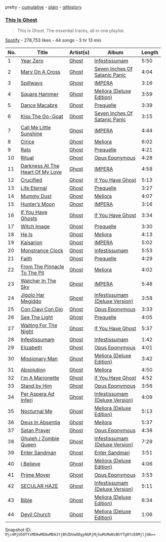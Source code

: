 pretty - [cumulative](/playlists/cumulative/37i9dQZF1DZ06evO12mjqo.md) - [plain](/playlists/plain/37i9dQZF1DZ06evO12mjqo) - [githistory](https://github.githistory.xyz/mackorone/spotify-playlist-archive/blob/main/playlists/plain/37i9dQZF1DZ06evO12mjqo)

### [This Is Ghost](https://open.spotify.com/playlist/37i9dQZF1DZ06evO12mjqo)

> This is Ghost\. The essential tracks, all in one playlist.

[Spotify](https://open.spotify.com/user/spotify) - 278,753 likes - 44 songs - 3 hr 13 min

| No. | Title | Artist(s) | Album | Length |
|---|---|---|---|---|
| 1 | [Year Zero](https://open.spotify.com/track/1MdC1WDXrEzrpQwxb5mEXC) | [Ghost](https://open.spotify.com/artist/1Qp56T7n950O3EGMsSl81D) | [Infestissumam](https://open.spotify.com/album/5c3spKKQap7PKfmlTF7c0e) | 5:50 |
| 2 | [Mary On A Cross](https://open.spotify.com/track/2HZLXBOnaSRhXStMLrq9fD) | [Ghost](https://open.spotify.com/artist/1Qp56T7n950O3EGMsSl81D) | [Seven Inches Of Satanic Panic](https://open.spotify.com/album/6eOWfFjfBPRsAW0ZS4sbaF) | 4:04 |
| 3 | [Spillways](https://open.spotify.com/track/0WHtcCpZnoyFlQg3Mf2cdN) | [Ghost](https://open.spotify.com/artist/1Qp56T7n950O3EGMsSl81D) | [IMPERA](https://open.spotify.com/album/3fn4HfVz5dhmE0PG24rh6h) | 3:16 |
| 4 | [Square Hammer](https://open.spotify.com/track/2XgTw2co6xv95TmKpMcL70) | [Ghost](https://open.spotify.com/artist/1Qp56T7n950O3EGMsSl81D) | [Meliora \(Deluxe Edition\)](https://open.spotify.com/album/3bChCUtpRC1NaCLYD4unbD) | 3:59 |
| 5 | [Dance Macabre](https://open.spotify.com/track/1E2WTcYLP1dFe1tiGDwRmT) | [Ghost](https://open.spotify.com/artist/1Qp56T7n950O3EGMsSl81D) | [Prequelle](https://open.spotify.com/album/1KMfjy6MmPorahRjxhTnxm) | 3:39 |
| 6 | [Kiss The Go\-Goat](https://open.spotify.com/track/56k2ztFw7hQRzDeoe80pJo) | [Ghost](https://open.spotify.com/artist/1Qp56T7n950O3EGMsSl81D) | [Seven Inches Of Satanic Panic](https://open.spotify.com/album/6eOWfFjfBPRsAW0ZS4sbaF) | 3:15 |
| 7 | [Call Me Little Sunshine](https://open.spotify.com/track/4xAmbn7xiy6wGOs4oaxv70) | [Ghost](https://open.spotify.com/artist/1Qp56T7n950O3EGMsSl81D) | [IMPERA](https://open.spotify.com/album/3fn4HfVz5dhmE0PG24rh6h) | 4:44 |
| 8 | [Cirice](https://open.spotify.com/track/3ZXZ9RMsznqgyHnyq0K5FL) | [Ghost](https://open.spotify.com/artist/1Qp56T7n950O3EGMsSl81D) | [Meliora](https://open.spotify.com/album/74QTwjBLo1eLqpjL320rXX) | 6:02 |
| 9 | [Rats](https://open.spotify.com/track/4u39IY2QjY1utpNCCF4is0) | [Ghost](https://open.spotify.com/artist/1Qp56T7n950O3EGMsSl81D) | [Prequelle](https://open.spotify.com/album/1KMfjy6MmPorahRjxhTnxm) | 4:21 |
| 10 | [Ritual](https://open.spotify.com/track/5ZiTzbMB53mIiP3I4uQCmt) | [Ghost](https://open.spotify.com/artist/1Qp56T7n950O3EGMsSl81D) | [Opus Eponymous](https://open.spotify.com/album/7xusHmkJUWt1XqPrM3pC9U) | 4:28 |
| 11 | [Darkness At The Heart Of My Love](https://open.spotify.com/track/6vXceKic4ACImU0bC3oecd) | [Ghost](https://open.spotify.com/artist/1Qp56T7n950O3EGMsSl81D) | [IMPERA](https://open.spotify.com/album/3fn4HfVz5dhmE0PG24rh6h) | 4:58 |
| 12 | [Crucified](https://open.spotify.com/track/0PSWSiRXsxsLAEdEhaJAId) | [Ghost](https://open.spotify.com/artist/1Qp56T7n950O3EGMsSl81D) | [If You Have Ghost](https://open.spotify.com/album/08U01AsCXhbP7QdC7GABYw) | 5:13 |
| 13 | [Life Eternal](https://open.spotify.com/track/5fXQmRFO1CDN04HtUVNCUh) | [Ghost](https://open.spotify.com/artist/1Qp56T7n950O3EGMsSl81D) | [Prequelle](https://open.spotify.com/album/6128JCa2uBqHWia5AzJOKV) | 3:27 |
| 14 | [Mummy Dust](https://open.spotify.com/track/3OF5mCJ8aRRIzyE49c9x6x) | [Ghost](https://open.spotify.com/artist/1Qp56T7n950O3EGMsSl81D) | [Meliora](https://open.spotify.com/album/74QTwjBLo1eLqpjL320rXX) | 4:07 |
| 15 | [Hunter’s Moon](https://open.spotify.com/track/2jfQ2g1q0w8tbjN46rLpr2) | [Ghost](https://open.spotify.com/artist/1Qp56T7n950O3EGMsSl81D) | [IMPERA](https://open.spotify.com/album/3fn4HfVz5dhmE0PG24rh6h) | 3:16 |
| 16 | [If You Have Ghosts](https://open.spotify.com/track/1sNSlzvQ5jPir46X5X1TeH) | [Ghost](https://open.spotify.com/artist/1Qp56T7n950O3EGMsSl81D) | [If You Have Ghost](https://open.spotify.com/album/08U01AsCXhbP7QdC7GABYw) | 3:34 |
| 17 | [Witch Image](https://open.spotify.com/track/6UzcqQTZ1JhVkn8bPNmxr1) | [Ghost](https://open.spotify.com/artist/1Qp56T7n950O3EGMsSl81D) | [Prequelle](https://open.spotify.com/album/1KMfjy6MmPorahRjxhTnxm) | 3:30 |
| 18 | [He Is](https://open.spotify.com/track/6NFKy0jg3S6x380iuF47jX) | [Ghost](https://open.spotify.com/artist/1Qp56T7n950O3EGMsSl81D) | [Meliora](https://open.spotify.com/album/7wcMxzlZFIxccoeiSix0O2) | 4:13 |
| 19 | [Kaisarion](https://open.spotify.com/track/452WW3sHSkt9AxuKS4cLX0) | [Ghost](https://open.spotify.com/artist/1Qp56T7n950O3EGMsSl81D) | [IMPERA](https://open.spotify.com/album/3fn4HfVz5dhmE0PG24rh6h) | 5:02 |
| 20 | [Monstrance Clock](https://open.spotify.com/track/70dOLeFZQqrmIHdcJcazoT) | [Ghost](https://open.spotify.com/artist/1Qp56T7n950O3EGMsSl81D) | [Infestissumam](https://open.spotify.com/album/32CbQps06lUasiux6N8tP3) | 5:53 |
| 21 | [Faith](https://open.spotify.com/track/1HPS4eeHYYI1m0qz10BDU9) | [Ghost](https://open.spotify.com/artist/1Qp56T7n950O3EGMsSl81D) | [Prequelle](https://open.spotify.com/album/1KMfjy6MmPorahRjxhTnxm) | 4:29 |
| 22 | [From The Pinnacle To The Pit](https://open.spotify.com/track/2J5aJp4HQxcMuxZ6HVM4GC) | [Ghost](https://open.spotify.com/artist/1Qp56T7n950O3EGMsSl81D) | [Meliora](https://open.spotify.com/album/74QTwjBLo1eLqpjL320rXX) | 4:02 |
| 23 | [Watcher In The Sky](https://open.spotify.com/track/5ZZfo37znoAbkxbrt5YvJD) | [Ghost](https://open.spotify.com/artist/1Qp56T7n950O3EGMsSl81D) | [IMPERA](https://open.spotify.com/album/3fn4HfVz5dhmE0PG24rh6h) | 5:48 |
| 24 | [Jigolo Har Megiddo](https://open.spotify.com/track/3rge6turCzJ92oF4EkUwZ4) | [Ghost](https://open.spotify.com/artist/1Qp56T7n950O3EGMsSl81D) | [Infestissumam \(Deluxe Version\)](https://open.spotify.com/album/2HlryLawoMpHGIcuDJDfQr) | 3:58 |
| 25 | [Con Clavi Con Dio](https://open.spotify.com/track/59b6JxeyqIA428dgXU11iW) | [Ghost](https://open.spotify.com/artist/1Qp56T7n950O3EGMsSl81D) | [Opus Eponymous](https://open.spotify.com/album/7xusHmkJUWt1XqPrM3pC9U) | 3:33 |
| 26 | [See The Light](https://open.spotify.com/track/1dgO96QXgopptwjnaeIC5l) | [Ghost](https://open.spotify.com/artist/1Qp56T7n950O3EGMsSl81D) | [Prequelle](https://open.spotify.com/album/1KMfjy6MmPorahRjxhTnxm) | 4:05 |
| 27 | [Waiting For The Night](https://open.spotify.com/track/2O6jS02gu3X5eFtI6nf0y1) | [Ghost](https://open.spotify.com/artist/1Qp56T7n950O3EGMsSl81D) | [If You Have Ghost](https://open.spotify.com/album/08U01AsCXhbP7QdC7GABYw) | 5:37 |
| 28 | [Infestissumam](https://open.spotify.com/track/7BwScOUaIcnABifoNlK9e9) | [Ghost](https://open.spotify.com/artist/1Qp56T7n950O3EGMsSl81D) | [Infestissumam](https://open.spotify.com/album/32CbQps06lUasiux6N8tP3) | 1:42 |
| 29 | [Elizabeth](https://open.spotify.com/track/2zQyXaCpKG0yanNaCkjxNt) | [Ghost](https://open.spotify.com/artist/1Qp56T7n950O3EGMsSl81D) | [Opus Eponymous](https://open.spotify.com/album/7xusHmkJUWt1XqPrM3pC9U) | 4:01 |
| 30 | [Missionary Man](https://open.spotify.com/track/1YOaQUUsEzMbxk1sfmoNVE) | [Ghost](https://open.spotify.com/artist/1Qp56T7n950O3EGMsSl81D) | [Meliora \(Deluxe Edition\)](https://open.spotify.com/album/3bChCUtpRC1NaCLYD4unbD) | 3:42 |
| 31 | [Absolution](https://open.spotify.com/track/55hOoPBqFhebHwepr33mak) | [Ghost](https://open.spotify.com/artist/1Qp56T7n950O3EGMsSl81D) | [Meliora](https://open.spotify.com/album/74QTwjBLo1eLqpjL320rXX) | 4:50 |
| 32 | [I'm A Marionette](https://open.spotify.com/track/2uhOsvOIziDXeJ9zFdFs2j) | [Ghost](https://open.spotify.com/artist/1Qp56T7n950O3EGMsSl81D) | [If You Have Ghost](https://open.spotify.com/album/08U01AsCXhbP7QdC7GABYw) | 4:52 |
| 33 | [Stand by Him](https://open.spotify.com/track/7w9T4qsofdkPFL1iyUrwNL) | [Ghost](https://open.spotify.com/artist/1Qp56T7n950O3EGMsSl81D) | [Opus Eponymous](https://open.spotify.com/album/7xusHmkJUWt1XqPrM3pC9U) | 3:56 |
| 34 | [Per Aspera Ad Inferi](https://open.spotify.com/track/7yD3gWx3XTQ7UZivdvabv7) | [Ghost](https://open.spotify.com/artist/1Qp56T7n950O3EGMsSl81D) | [Infestissumam \(Deluxe Version\)](https://open.spotify.com/album/2HlryLawoMpHGIcuDJDfQr) | 4:09 |
| 35 | [Nocturnal Me](https://open.spotify.com/track/3rEODOW6kCtM4RPHOQoJ1B) | [Ghost](https://open.spotify.com/artist/1Qp56T7n950O3EGMsSl81D) | [Meliora \(Deluxe Edition\)](https://open.spotify.com/album/3bChCUtpRC1NaCLYD4unbD) | 5:13 |
| 36 | [Deus In Absentia](https://open.spotify.com/track/5t8Qb2sDIgyj57pcrEjsCC) | [Ghost](https://open.spotify.com/artist/1Qp56T7n950O3EGMsSl81D) | [Meliora](https://open.spotify.com/album/74QTwjBLo1eLqpjL320rXX) | 5:37 |
| 37 | [Satan Prayer](https://open.spotify.com/track/1y2iLukn4F2SUVnwF1mHfY) | [Ghost](https://open.spotify.com/artist/1Qp56T7n950O3EGMsSl81D) | [Opus Eponymous](https://open.spotify.com/album/7xusHmkJUWt1XqPrM3pC9U) | 4:38 |
| 38 | [Ghuleh / Zombie Queen](https://open.spotify.com/track/4yrxgaL6zAsxkeMCwCtORS) | [Ghost](https://open.spotify.com/artist/1Qp56T7n950O3EGMsSl81D) | [Infestissumam \(Deluxe Version\)](https://open.spotify.com/album/2HlryLawoMpHGIcuDJDfQr) | 7:29 |
| 39 | [Enter Sandman](https://open.spotify.com/track/08fNsjCflSbHEPDCvAtGnR) | [Ghost](https://open.spotify.com/artist/1Qp56T7n950O3EGMsSl81D) | [Enter Sandman](https://open.spotify.com/album/3woAIned4wtKWyy5AZqg5v) | 3:51 |
| 40 | [I Believe](https://open.spotify.com/track/0quRJVHIYA7nqC3WFvFW3s) | [Ghost](https://open.spotify.com/artist/1Qp56T7n950O3EGMsSl81D) | [Meliora \(Deluxe Edition\)](https://open.spotify.com/album/3bChCUtpRC1NaCLYD4unbD) | 4:06 |
| 41 | [Prime Mover](https://open.spotify.com/track/13Tw9FDhXVN5brv974A46H) | [Ghost](https://open.spotify.com/artist/1Qp56T7n950O3EGMsSl81D) | [Opus Eponymous](https://open.spotify.com/album/7xusHmkJUWt1XqPrM3pC9U) | 3:53 |
| 42 | [SECULAR HAZE](https://open.spotify.com/track/47Y1Jtxa3c8VCqLZm157IJ) | [Ghost](https://open.spotify.com/artist/1Qp56T7n950O3EGMsSl81D) | [Infestissumam \(Deluxe Version\)](https://open.spotify.com/album/2HlryLawoMpHGIcuDJDfQr) | 5:11 |
| 43 | [Bible](https://open.spotify.com/track/5HCUDC7WkyGRYgS8fuI3Wt) | [Ghost](https://open.spotify.com/artist/1Qp56T7n950O3EGMsSl81D) | [Meliora \(Deluxe Edition\)](https://open.spotify.com/album/3bChCUtpRC1NaCLYD4unbD) | 6:34 |
| 44 | [Devil Church](https://open.spotify.com/track/2o2UpxEGdYpJqSAAmEgpRD) | [Ghost](https://open.spotify.com/artist/1Qp56T7n950O3EGMsSl81D) | [Meliora \(Deluxe Edition\)](https://open.spotify.com/album/3bChCUtpRC1NaCLYD4unbD) | 1:06 |

Snapshot ID: `Mjc4MjU5OTYsMDAwMDAwMDA1YjBhZDUwODgyNGRjMjkwMzMwNzBhYTg0YzE0MjljOA==`
